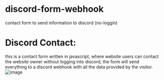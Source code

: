 # discord-form-webhook
contact form to send information to discord (no-loggin)
# Discord Contact:
this is a contact form written in javascript, where website users can contact the website owner without logging into discord, the form will send everything to a discord webhook with all the data provided by the visitor.
![image](https://github.com/nahuel-dev/discord-form-webhook/assets/72772633/221d3f57-d1bf-419d-aee8-bbf081d8d267)

